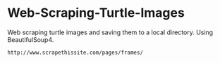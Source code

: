 # Web-Scraping-Turtle-Images

Web scraping turtle images and saving them to a local directory. Using BeautifulSoup4.

```
http://www.scrapethissite.com/pages/frames/
```


